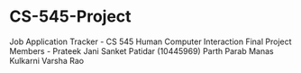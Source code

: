 # CS-545-Project

Job Application Tracker - CS 545 Human Computer Interaction Final Project <br>
Members -
Prateek Jani 
Sanket Patidar (10445969)
Parth Parab
Manas Kulkarni
Varsha Rao
